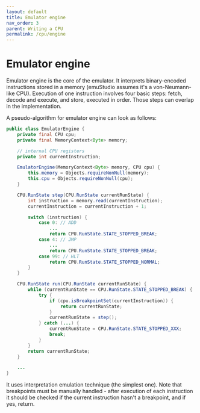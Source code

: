 ```yaml
---
layout: default
title: Emulator engine
nav_order: 3
parent: Writing a CPU
permalink: /cpu/engine
---
```


# Emulator engine

Emulator engine is the core of the emulator. It interprets binary-encoded instructions stored in a memory (emuStudio assumes it's a von-Neumann-like CPU). Execution of one instruction
involves four basic steps: fetch, decode and execute, and store, executed in order. Those steps can overlap in the implementation.

A pseudo-algorithm for emulator engine can look as follows:

```java
public class EmulatorEngine {
    private final CPU cpu;
    private final MemoryContext<Byte> memory;

    // internal CPU registers
    private int currentInstruction;

    EmulatorEngine(MemoryContext<Byte> memory, CPU cpu) {
        this.memory = Objects.requireNonNull(memory);
        this.cpu = Objects.requireNonNull(cpu);
    }

    CPU.RunState step(CPU.RunState currentRunState) {
        int instruction = memory.read(currentInstruction);
        currentInstruction = currentInstruction + 1;

        switch (instruction) {
            case 0: // ADD
                ...
                return CPU.RunState.STATE_STOPPED_BREAK;
            case 4: // JMP
                ...
                return CPU.RunState.STATE_STOPPED_BREAK;
            case 99: // HLT
                return CPU.RunState.STATE_STOPPED_NORMAL;
        }
    }

    CPU.RunState run(CPU.RunState currentRunState) {
        while (currentRunState == CPU.RunState.STATE_STOPPED_BREAK) {
            try {
                if (cpu.isBreakpointSet(currentInstruction)) {
                    return currentRunState;
                }
                currentRunState = step();
            } catch (...) {
                currentRunState = CPU.RunState.STATE_STOPPED_XXX;
                break;
            }
        }
        return currentRunState;
    }

    ...
}
```

It uses interpretation emulation technique (the simplest one). Note that breakpoints must be manually handled - after execution of each instruction it should be checked if the current instruction hasn't a breakpoint, and if yes, return. 
